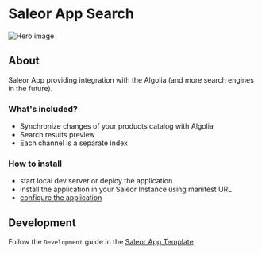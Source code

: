 # Saleor App Search

![Hero image](https://user-images.githubusercontent.com/249912/71523206-4e45f800-28c8-11ea-84ba-345a9bfc998a.png)

## About

Saleor App providing integration with the Algolia (and more search engines in the future).

### What's included?

- Synchronize changes of your products catalog with Algolia
- Search results preview
- Each channel is a separate index

### How to install

- start local dev server or deploy the application
- install the application in your Saleor Instance using manifest URL
- [configure the application](./docs/application-setup.md)

## Development

Follow the `Development` guide in the [Saleor App Template](https://github.com/saleor/saleor-app-template#development)